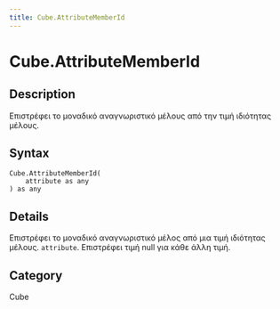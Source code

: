 ```yaml
---
title: Cube.AttributeMemberId
---
```


# Cube.AttributeMemberId


## Description

Επιστρέφει το μοναδικό αναγνωριστικό μέλους από την τιμή ιδιότητας μέλους.


## Syntax

```powerquery
Cube.AttributeMemberId(
    attribute as any
) as any
```


## Details

Επιστρέφει το μοναδικό αναγνωριστικό μέλος από μια τιμή ιδιότητας μέλους. <code>attribute</code>. Επιστρέφει τιμή null για κάθε άλλη τιμή.



## Category
Cube
